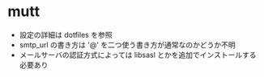 # mutt

- 設定の詳細は dotfiles を参照
- smtp_url の書き方は '@' を二つ使う書き方が通常なのかどうか不明
- メールサーバの認証方式によっては libsasl とかを追加でインストールする必要あり

